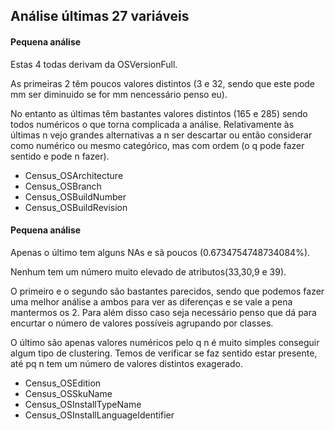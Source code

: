 ## Análise últimas 27 variáveis

#### Pequena análise 
Estas 4 todas derivam da OSVersionFull.

As primeiras 2 têm poucos valores distintos (3 e 32, sendo que este pode mm ser diminuido se for mm nencessário penso eu). 

No entanto as últimas têm bastantes valores distintos (165 e 285) sendo todos numéricos o que torna complicada a análise. Relativamente às últimas n vejo grandes alternativas a n ser descartar ou então considerar como numérico ou mesmo categórico, mas com ordem (o q pode fazer sentido e pode n fazer).

- Census_OSArchitecture
- Census_OSBranch
- Census_OSBuildNumber
- Census_OSBuildRevision

#### Pequena análise
Apenas o último tem alguns NAs e sã poucos (0.6734754748734084%).

Nenhum tem um número muito elevado de atributos(33,30,9 e 39).

O primeiro e o segundo são bastantes parecidos, sendo que podemos fazer uma melhor análise a ambos para ver as diferenças e se vale a pena mantermos os 2. Para além disso caso seja necessário penso que dá para encurtar o número de valores possíveis agrupando por classes.

O último são apenas valores numéricos pelo q n é muito simples conseguir algum tipo de clustering. Temos de verificar se faz sentido estar presente, até pq n tem um número de valores distintos exagerado.

- Census_OSEdition
- Census_OSSkuName 
- Census_OSInstallTypeName 
- Census_OSInstallLanguageIdentifier